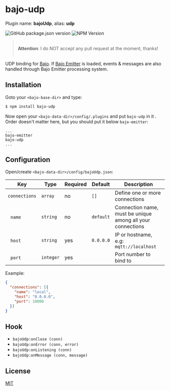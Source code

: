 # bajo-udp

Plugin name: **bajoUdp**, alias: **udp**

![GitHub package.json version](https://img.shields.io/github/package-json/v/ardhi/bajo-udp) ![NPM Version](https://img.shields.io/npm/v/bajo-udp)

> <br />**Attention**: I do NOT accept any pull request at the moment, thanks!<br /><br />

UDP binding for [Bajo](https://github.com/ardhi/bajo). If [Bajo Emitter](https://github.com/ardhi/bajo-emitter) is loaded, events & messages are also handled through Bajo Emitter processing system.

## Installation

Goto your ```<bajo-base-dir>``` and type:

```bash
$ npm install bajo-udp
```

Now open your ```<bajo-data-dir>/config/.plugins``` and put ```bajo-udp``` in it
. Order doesn't matter here, but you should put it below ```bajo-emitter```:

```
...
bajo-emitter
bajo-udp
...
```

## Configuration

Open/create ```<bajo-data-dir>/config/bajoUdp.json```:

| Key | Type | Required | Default | Description |
| --- | ---- | -------- | ------- | ----------- |
| ```connections``` | ```array``` | no | ```[]``` | Define one or more connections |
| &nbsp;&nbsp;```name``` | ```string``` | no | ```default``` | Connection name, must be unique among all your connections |
| &nbsp;&nbsp;```host``` | ```string``` | yes | ```0.0.0.0``` | IP or hostname, e.g: ```mqtt://localhost``` |
| &nbsp;&nbsp;```port``` | ```integer``` | yes || Port number to bind to |


Example:

```json
{
  "connections": [{
    "name": "local",
    "host": "0.0.0.0",
    "port": 10000
  }]
}
```

## Hook

- ```bajoUdp:onClose (conn)```
- ```bajoUdp:onError (conn, error)```
- ```bajoUdp:onListening (conn)```
- ```bajoUdp:onMessage (conn, message)```

## License

[MIT](LICENSE)